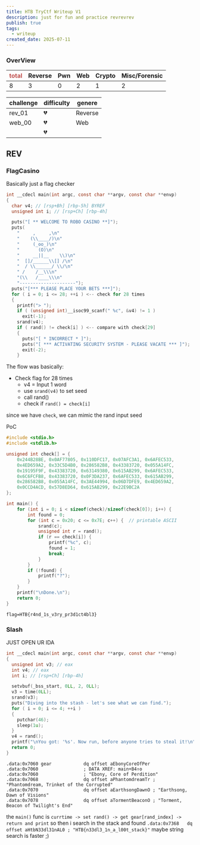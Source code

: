 ```yaml
---
title: HTB TryCtf Writeup V1
description: just for fun and practice revrevrev
publish: true
tags:
  - writeup
created_date: 2025-07-11
---
```


### OverView

| <font color="#c0504d">total</font> | Reverse | Pwn | Web | Crypto | Misc/Forensic |
| :--------------------------------- | :------ | :-- | :-- | :----- | :------------ |
| 8                                  | 3       | 0   | 2   | 1      | 2             |

| challenge | difficulty | genere  |
|:--------- |:---------- | ------- |
| rev_01    | 💔         | Reverse |
| web_00    | 💔         | Web     |
|           | 💔         |         |

## REV
### FlagCasino

Basically just a flag checker

```c
int __cdecl main(int argc, const char **argv, const char **envp)
{
  char v4; // [rsp+Bh] [rbp-5h] BYREF
  unsigned int i; // [rsp+Ch] [rbp-4h]

  puts("[ ** WELCOME TO ROBO CASINO **]");
  puts(
    "     ,     ,\n"
    "    (\\____/)\n"
    "     (_oo_)\n"
    "       (O)\n"
    "     __||__    \\)\n"
    "  []/______\\[] /\n"
    "  / \\______/ \\/\n"
    " /    /__\\\n"
    "(\\   /____\\\n"
    "---------------------");
  puts("[*** PLEASE PLACE YOUR BETS ***]");
  for ( i = 0; i <= 28; ++i ) <-- check for 28 times
  {
    printf("> ");
    if ( (unsigned int)__isoc99_scanf(" %c", &v4) != 1 )
      exit(-1);
    srand(v4);
    if ( rand() != check[i] ) <-- compare with check[29]
    {
      puts("[ * INCORRECT * ]");
      puts("[ *** ACTIVATING SECURITY SYSTEM - PLEASE VACATE *** ]");
      exit(-2);
    }
```

The flow was basically:
- Check flag for 28 times
	- v4 = Input 1 word
	- use  `srand(v4)` to set seed
	- call rand()
	- check if `rand() = check[i]`

since we have `check`, we can mimic the rand input seed

PoC
```c
#include <stdio.h>
#include <stdlib.h>

unsigned int check[] = {
    0x244B28BE, 0x0AF77805, 0x110DFC17, 0x07AFC3A1, 0x6AFEC533,
    0x4ED659A2, 0x33C5D4B0, 0x286582B8, 0x43383720, 0x055A14FC,
    0x19195F9F, 0x43383720, 0x63149380, 0x615AB299, 0x6AFEC533,
    0x6C6FCFB8, 0x43383720, 0x0F3DA237, 0x6AFEC533, 0x615AB299,
    0x286582B8, 0x055A14FC, 0x3AE44994, 0x06D7DFE9, 0x4ED659A2,
    0x0CCD4ACD, 0x57D8ED64, 0x615AB299, 0x22E9BC2A
};

int main() {
    for (int i = 0; i < sizeof(check)/sizeof(check[0]); i++) {
        int found = 0;
        for (int c = 0x20; c <= 0x7E; c++) {  // printable ASCII
            srand(c);
            unsigned int r = rand();
            if (r == check[i]) {
                printf("%c", c);
                found = 1;
                break;
            }
        }
        if (!found) {
            printf("?");
        }
    }
    printf("\nDone.\n");
    return 0;
}
```

`flag=HTB{r4nd_1s_v3ry_pr3d1ct4bl3}`

### Slash

JUST OPEN UR IDA 

```c
int __cdecl main(int argc, const char **argv, const char **envp)
{
  unsigned int v3; // eax
  int v4; // eax
  int i; // [rsp+Ch] [rbp-4h]

  setvbuf(_bss_start, 0LL, 2, 0LL);
  v3 = time(0LL);
  srand(v3);
  puts("Diving into the stash - let's see what we can find.");
  for ( i = 0; i <= 4; ++i )
  {
    putchar(46);
    sleep(1u);
  }
  v4 = rand();
  printf("\nYou got: '%s'. Now run, before anyone tries to steal it!\n", (&gear)[(v4 % 0x7F8uLL) >> 3]);
  return 0;
}
```

```
.data:0x7060 gear            dq offset aEbonyCoreOfPer
.data:0x7060                 ; DATA XREF: main+B4↑o
.data:0x7060                 ; "Ebony, Core of Perdition"
.data:0x7068                 dq offset aPhantomdreamTr ; "Phantomdream, Trinket of the Corrupted"
.data:0x7070                 dq offset aEarthsongDawnO ; "Earthsong, Dawn of Visions"
.data:0x7078                 dq offset aTormentBeaconO ; "Torment, Beacon of Twilight's End"
```

the `main()` func is 
`currtime -> set rand() -> get gear[rand_index] -> return and print`
so then i search in the stack and found
`.data:0x7368   dq offset aHtbN33dl31nAL0 ; "HTB{n33dl3_1n_a_l00t_stack}"`
maybe string search is faster ;)

